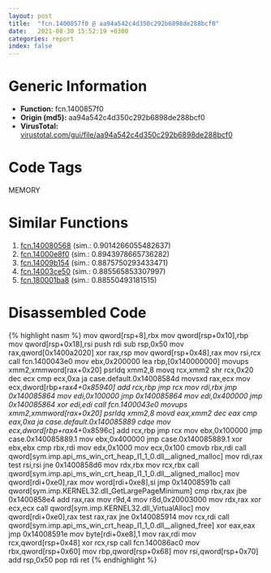 ```yaml
---
layout: post
title:  "fcn.1400857f0 @ aa94a542c4d350c292b6898de288bcf0"
date:   2021-08-30 15:52:19 +0300
categories: report
index: false
---
```


# Generic Information
- **Function:** fcn.1400857f0
- **Origin (md5):** aa94a542c4d350c292b6898de288bcf0
- **VirusTotal:** [virustotal.com/gui/file/aa94a542c4d350c292b6898de288bcf0][virustotal_ref]

# Code Tags
<span class="tag" id="MEMORY">MEMORY</span>


# Similar Functions

1. [fcn.140080568][similar_1_ref] (sim.: 0.9014266055482637)
2. [fcn.14000e8f0][similar_2_ref] (sim.: 0.8943978665736282)
3. [fcn.14009b154][similar_3_ref] (sim.: 0.8875750293433471)
4. [fcn.14003ce50][similar_4_ref] (sim.: 0.885565853307997)
5. [fcn.180001ba8][similar_5_ref] (sim.: 0.88550493181515)


# Disassembled Code

{% highlight nasm %}
mov qword[rsp+8],rbx
mov qword[rsp+0x10],rbp
mov qword[rsp+0x18],rsi
push rdi
sub rsp,0x50
mov rax,qword[0x1400a2020]
xor rax,rsp
mov qword[rsp+0x48],rax
mov rsi,rcx
call fcn.1400043e0
mov ebx,0x200000
lea rbp,[0x140000000]
movups xmm2,xmmword[rax+0x20]
psrldq xmm2,8
movq rcx,xmm2
shr rcx,0x20
dec ecx
cmp ecx,0xa
ja case.default.0x14008584d
movsxd rax,ecx
mov ecx,dword[rbp+rax*4+0x85940]
add rcx,rbp
jmp rcx
mov rdi,rbx
jmp 0x140085864
mov edi,0x100000
jmp 0x140085864
mov edi,0x400000
jmp 0x140085864
xor edi,edi
call fcn.1400043e0
movups xmm2,xmmword[rax+0x20]
psrldq xmm2,8
movd eax,xmm2
dec eax
cmp eax,0xa
ja case.default.0x140085889
cdqe 
mov ecx,dword[rbp+rax*4+0x8596c]
add rcx,rbp
jmp rcx
mov ebx,0x100000
jmp case.0x140085889.1
mov ebx,0x400000
jmp case.0x140085889.1
xor ebx,ebx
cmp rbx,rdi
mov edx,0x1000
mov ecx,0x100
cmovb rbx,rdi
call qword[sym.imp.api_ms_win_crt_heap_l1_1_0.dll__aligned_malloc]
mov rdi,rax
test rsi,rsi
jne 0x1400858d6
mov rdx,rbx
mov rcx,rbx
call qword[sym.imp.api_ms_win_crt_heap_l1_1_0.dll__aligned_malloc]
mov qword[rdi+0xe0],rax
mov word[rdi+0xe8],si
jmp 0x14008591b
call qword[sym.imp.KERNEL32.dll_GetLargePageMinimum]
cmp rbx,rax
jbe 0x1400858e4
add rax,rax
mov r9d,4
mov r8d,0x20003000
mov rdx,rax
xor ecx,ecx
call qword[sym.imp.KERNEL32.dll_VirtualAlloc]
mov qword[rdi+0xe0],rax
test rax,rax
jne 0x140085914
mov rcx,rdi
call qword[sym.imp.api_ms_win_crt_heap_l1_1_0.dll__aligned_free]
xor eax,eax
jmp 0x14008591e
mov byte[rdi+0xe8],1
mov rax,rdi
mov rcx,qword[rsp+0x48]
xor rcx,rsp
call fcn.140086ac0
mov rbx,qword[rsp+0x60]
mov rbp,qword[rsp+0x68]
mov rsi,qword[rsp+0x70]
add rsp,0x50
pop rdi
ret 
{% endhighlight %}


[similar_1_ref]: /report/fcn.140080568@a5e8b4820319974b4ce1027132e98e27
[similar_2_ref]: /report/fcn.14000e8f0@72082bb1b08918279d6780845b69f5ff
[similar_3_ref]: /report/fcn.14009b154@a5e8b4820319974b4ce1027132e98e27
[similar_4_ref]: /report/fcn.14003ce50@a5e8b4820319974b4ce1027132e98e27
[similar_5_ref]: /report/fcn.180001ba8@7dc44f7522d53d03c7b1f4335f6d2a15
[virustotal_ref]: https://www.virustotal.com/gui/file/aa94a542c4d350c292b6898de288bcf0